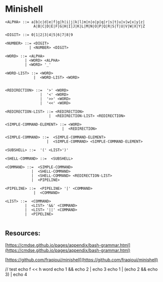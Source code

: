 # Minishell

```
<ALPHA> ::= a|b|c|d|e|f|g|h|i|j|k|l|m|n|o|p|q|r|s|t|u|v|w|x|y|z|
             A|B|C|D|E|F|G|H|I|J|K|L|M|N|O|P|Q|R|S|T|U|V|W|X|Y|Z

<DIGIT> ::= 0|1|2|3|4|5|6|7|8|9

<NUMBER> ::= <DIGIT>
           | <NUMBER> <DIGIT>

<WORD> ::= <ALPHA>
         | <WORD> <ALPHA>
         | <WORD> '_'

<WORD-LIST> ::= <WORD>
             |  <WORD-LIST> <WORD>


<REDIRECTION> ::=  '>' <WORD>
                |  '<' <WORD>
                |  '>>' <WORD>
                |  '<<' <WORD>

<REDIRECTION-LIST> ::= <REDIRECTION>
                    |  <REDIRECTION-LIST> <REDIRECTION>

<SIMPLE-COMMAND-ELEMENT> ::= <WORD>
                          |  <REDIRECTION>

<SIMPLE-COMMAND> ::=  <SIMPLE-COMMAND-ELEMENT>
                   |  <SIMPLE-COMMAND> <SIMPLE-COMMAND-ELEMENT>

<SUBSHELL> ::=  '(' <LIST>')'

<SHELL-COMMAND> ::=  <SUBSHELL>

<COMMAND> ::=  <SIMPLE-COMMAND>
            |  <SHELL-COMMAND>
            |  <SHELL-COMMAND> <REDIRECTION-LIST>
            |  <PIPELINE>

<PIPELINE> ::=  <PIPELINE> '|' <COMMAND>
             |  <COMMAND>

<LIST> ::=  <COMMAND>
         |  <LIST> '&&' <COMMAND>
         |  <LIST> '||' <COMMAND>
         |  <PIPELINE>


```

## Resources:

[https://cmdse.github.io/pages/appendix/bash-grammar.html](https://cmdse.github.io/pages/appendix/bash-grammar.html)

[https://github.com/fraqioui/minishell](https://github.com/fraqioui/minishell)

// test
echo f << h word
echo 1 && echo 2 | echo 3
echo 1 | (echo 2 && echo 3) | echo 4